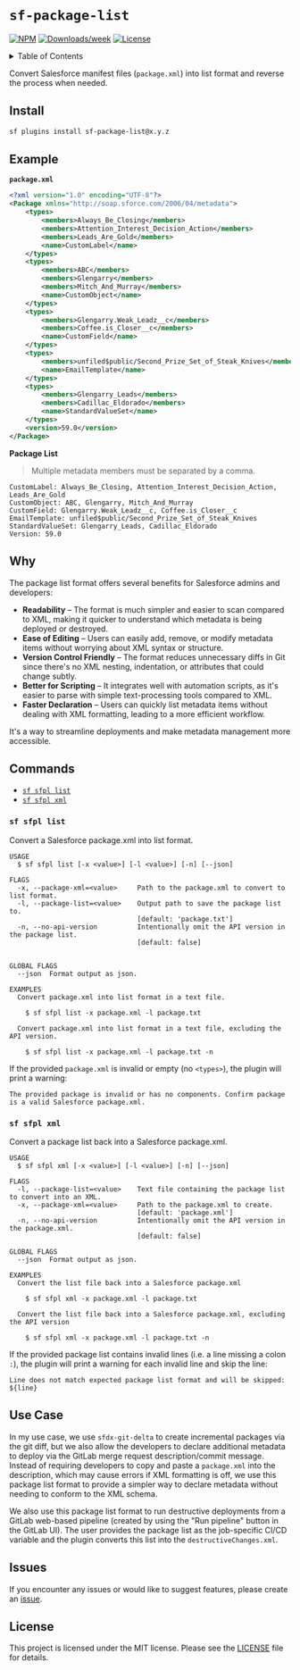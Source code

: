 # `sf-package-list`

[![NPM](https://img.shields.io/npm/v/sf-package-list.svg?label=sf-package-list)](https://www.npmjs.com/package/sf-package-list) [![Downloads/week](https://img.shields.io/npm/dw/sf-package-list.svg)](https://npmjs.org/package/sf-package-list) [![License](https://img.shields.io/badge/License-MIT-yellow.svg)](https://raw.githubusercontent.com/mcarvin8/sf-package-list/refs/heads/main/LICENSE.md)

<!-- TABLE OF CONTENTS -->
<details>
  <summary>Table of Contents</summary>

- [Install](#install)
- [Example](#example)
- [Why](#why)
- [Commands](#commands)
  - [`sf-sfpl-list`](#sf-sfpl-list)
  - [`sf-sfpl-xml`](#sf-sfpl-xml)
- [Use Case](#use-case)
- [Issues](#issues)
- [License](#license)
</details>

Convert Salesforce manifest files (`package.xml`) into list format and reverse the process when needed.

## Install

```bash
sf plugins install sf-package-list@x.y.z
```

## Example

**`package.xml`**

```xml
<?xml version="1.0" encoding="UTF-8"?>
<Package xmlns="http://soap.sforce.com/2006/04/metadata">
    <types>
        <members>Always_Be_Closing</members>
        <members>Attention_Interest_Decision_Action</members>
        <members>Leads_Are_Gold</members>
        <name>CustomLabel</name>
    </types>
    <types>
        <members>ABC</members>
        <members>Glengarry</members>
        <members>Mitch_And_Murray</members>
        <name>CustomObject</name>
    </types>
    <types>
        <members>Glengarry.Weak_Leadz__c</members>
        <members>Coffee.is_Closer__c</members>
        <name>CustomField</name>
    </types>
    <types>
        <members>unfiled$public/Second_Prize_Set_of_Steak_Knives</members>
        <name>EmailTemplate</name>
    </types>
    <types>
        <members>Glengarry_Leads</members>
        <members>Cadillac_Eldorado</members>
        <name>StandardValueSet</name>
    </types>
    <version>59.0</version>
</Package>
```

**Package List**

> Multiple metadata members must be separated by a comma.

```
CustomLabel: Always_Be_Closing, Attention_Interest_Decision_Action, Leads_Are_Gold
CustomObject: ABC, Glengarry, Mitch_And_Murray
CustomField: Glengarry.Weak_Leadz__c, Coffee.is_Closer__c
EmailTemplate: unfiled$public/Second_Prize_Set_of_Steak_Knives
StandardValueSet: Glengarry_Leads, Cadillac_Eldorado
Version: 59.0
```

## Why

The package list format offers several benefits for Salesforce admins and developers:

- **Readability** – The format is much simpler and easier to scan compared to XML, making it quicker to understand which metadata is being deployed or destroyed.
- **Ease of Editing** – Users can easily add, remove, or modify metadata items without worrying about XML syntax or structure.
- **Version Control Friendly** – The format reduces unnecessary diffs in Git since there's no XML nesting, indentation, or attributes that could change subtly.
- **Better for Scripting** – It integrates well with automation scripts, as it's easier to parse with simple text-processing tools compared to XML.
- **Faster Declaration** – Users can quickly list metadata items without dealing with XML formatting, leading to a more efficient workflow.

It's a way to streamline deployments and make metadata management more accessible.

## Commands

<!-- commands -->

- [`sf sfpl list`](#sf-sfpl-list)
- [`sf sfpl xml`](#sf-sfpl-xml)

### `sf sfpl list`

Convert a Salesforce package.xml into list format.

```
USAGE
  $ sf sfpl list [-x <value>] [-l <value>] [-n] [--json]

FLAGS
  -x, --package-xml=<value>     Path to the package.xml to convert to list format.
  -l, --package-list=<value>    Output path to save the package list to.
                                [default: 'package.txt']
  -n, --no-api-version          Intentionally omit the API version in the package list.
                                [default: false]


GLOBAL FLAGS
  --json  Format output as json.

EXAMPLES
  Convert package.xml into list format in a text file.

    $ sf sfpl list -x package.xml -l package.txt

  Convert package.xml into list format in a text file, excluding the API version.

    $ sf sfpl list -x package.xml -l package.txt -n
```

<!-- commandsstop -->

If the provided `package.xml` is invalid or empty (no `<types>`), the plugin will print a warning:

```
The provided package is invalid or has no components. Confirm package is a valid Salesforce package.xml.
```

### `sf sfpl xml`

Convert a package list back into a Salesforce package.xml.

```
USAGE
  $ sf sfpl xml [-x <value>] [-l <value>] [-n] [--json]

FLAGS
  -l, --package-list=<value>    Text file containing the package list to convert into an XML.
  -x, --package-xml=<value>     Path to the package.xml to create.
                                [default: 'package.xml']
  -n, --no-api-version          Intentionally omit the API version in the package.xml.
                                [default: false]

GLOBAL FLAGS
  --json  Format output as json.

EXAMPLES
  Convert the list file back into a Salesforce package.xml

    $ sf sfpl xml -x package.xml -l package.txt

  Convert the list file back into a Salesforce package.xml, excluding the API version

    $ sf sfpl xml -x package.xml -l package.txt -n
```

<!-- commandsstop -->

If the provided package list contains invalid lines (i.e. a line missing a colon `:`), the plugin will print a warning for each invalid line and skip the line:

```
Line does not match expected package list format and will be skipped: ${line}
```

## Use Case

In my use case, we use `sfdx-git-delta` to create incremental packages via the git diff, but we also allow the developers to declare additional metadata to deploy via the GitLab merge request description/commit message. Instead of requiring developers to copy and paste a `package.xml` into the description, which may cause errors if XML formatting is off, we use this package list format to provide a simpler way to declare metadata without needing to conform to the XML schema.

We also use this package list format to run destructive deployments from a GitLab web-based pipeline (created by using the "Run pipeline" button in the GitLab UI). The user provides the package list as the job-specific CI/CD variable and the plugin converts this list into the `destructiveChanges.xml`.

## Issues

If you encounter any issues or would like to suggest features, please create an [issue](https://github.com/mcarvin8/sf-package-list/issues).

## License

This project is licensed under the MIT license. Please see the [LICENSE](https://raw.githubusercontent.com/mcarvin8/sf-package-list/main/LICENSE.md) file for details.
